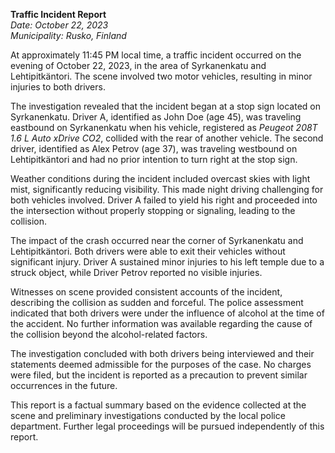 

**Traffic Incident Report**  
*Date: October 22, 2023*  
*Municipality: Rusko, Finland*

At approximately 11:45 PM local time, a traffic incident occurred on the evening of October 22, 2023, in the area of Syrkanenkatu and Lehtipitkäntori. The scene involved two motor vehicles, resulting in minor injuries to both drivers.

The investigation revealed that the incident began at a stop sign located on Syrkanenkatu. Driver A, identified as John Doe (age 45), was traveling eastbound on Syrkanenkatu when his vehicle, registered as *Peugeot 208T 1.6 L Auto xDrive CO2*, collided with the rear of another vehicle. The second driver, identified as Alex Petrov (age 37), was traveling westbound on Lehtipitkäntori and had no prior intention to turn right at the stop sign.

Weather conditions during the incident included overcast skies with light mist, significantly reducing visibility. This made night driving challenging for both vehicles involved. Driver A failed to yield his right and proceeded into the intersection without properly stopping or signaling, leading to the collision.

The impact of the crash occurred near the corner of Syrkanenkatu and Lehtipitkäntori. Both drivers were able to exit their vehicles without significant injury. Driver A sustained minor injuries to his left temple due to a struck object, while Driver Petrov reported no visible injuries.

Witnesses on scene provided consistent accounts of the incident, describing the collision as sudden and forceful. The police assessment indicated that both drivers were under the influence of alcohol at the time of the accident. No further information was available regarding the cause of the collision beyond the alcohol-related factors.

The investigation concluded with both drivers being interviewed and their statements deemed admissible for the purposes of the case. No charges were filed, but the incident is reported as a precaution to prevent similar occurrences in the future.

This report is a factual summary based on the evidence collected at the scene and preliminary investigations conducted by the local police department. Further legal proceedings will be pursued independently of this report.